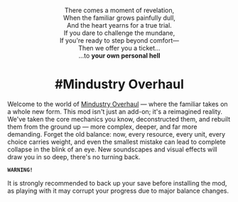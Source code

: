 <p align='center'>There comes a moment of revelation,  
<br>When the familiar grows painfully dull,  
<br>And the heart yearns for a true trial.  
<br>If you dare to challenge the mundane,  
<br>If you're ready to step beyond comfort—  
<br>Then we offer you a ticket...  
<br>...to <b>your own personal hell</b></p>
<h1 align='center'>#Mindustry Overhaul</h1>
Welcome to the world of <ins>Mindustry Overhaul</ins> — where the familiar takes on a whole new form.  
This mod isn't just an add-on; it's a reimagined reality. We've taken the core mechanics you know, deconstructed them, and rebuilt them from the ground up — more complex, deeper, and far more demanding.  
Forget the old balance: now, every resource, every unit, every choice carries weight, and even the smallest mistake can lead to complete collapse in the blink of an eye.
New soundscapes and visual effects will draw you in so deep, there's no turning back.

**`WARNING!`**

It is strongly recommended to back up your save before installing the mod, as playing with it may corrupt your progress due to major balance changes.
